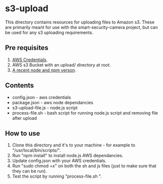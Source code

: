 
# s3-upload 

This directory contains resources for uploading files to Amazon s3.  These are primarily meant for use with the smart-security-camera project, but can be used for any s3 uploading requirements.

## Pre requisites

1. [AWS Credentials](http://docs.aws.amazon.com/general/latest/gr/aws-sec-cred-types.html#access-keys-and-secret-access-keys).
2. AWS s3 Bucket with an upload/ directory at root.
3. [A recent node and npm verson](https://github.com/sdesalas/node-pi-zero).

## Contents

* config.json - aws credentials
* package.json - aws node dependancies
* s3-upload-file.js - node.js script
* process-file.sh - bash script for running node.js script and removing file after upload

## How to use

1. Clone this directory and it's to your machine - for example to "/usr/local/bin/scripts/".
2. Run "npm install" to install node.js AWS dependancies.
3. Update config.json with your AWS credentials.
4. Run "sudo chmod +x" on both the sh and js files (just to make sure that they can be run).
5. Test the script by running "process-file.sh ".
